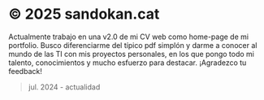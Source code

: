 # © 2025 sandokan.cat

Actualmente trabajo en una v2.0 de mi CV web como home-page de mi portfolio. Busco diferenciarme del típico pdf simplón y darme a conocer al mundo de las TI con mis proyectos personales, en los que pongo todo mi talento, conocimientos y mucho esfuerzo para destacar. ¡Agradezco tu feedback!

>  jul. 2024 - actualidad